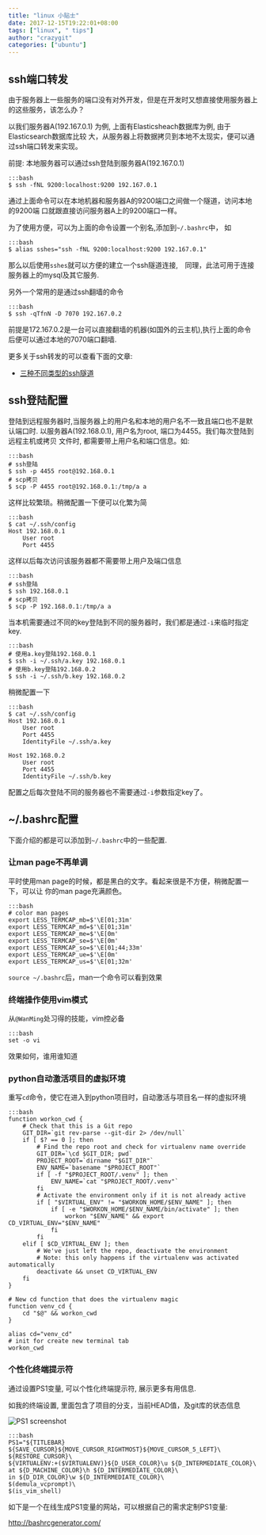 ```yaml
---
title: "linux 小贴士"
date: 2017-12-15T19:22:01+08:00
tags: ["linux", " tips"]
author: "crazygit"
categories: ["ubuntu"]
---
```


## ssh端口转发

由于服务器上一些服务的端口没有对外开发，但是在开发时又想直接使用服务器上的这些服务，该怎么办？


以我们服务器A(192.167.0.1) 为例, 上面有Elasticsheach数据库为例, 由于Elasticsearch数据库比较
大，从服务器上将数据拷贝到本地不太现实，便可以通过ssh端口转发来实现。

前提: 本地服务器可以通过ssh登陆到服务器A(192.167.0.1)

    :::bash
    $ ssh -fNL 9200:localhost:9200 192.167.0.1

通过上面命令可以在本地机器和服务器A的9200端口之间做一个隧道，访问本地的9200端
口就跟直接访问服务器A上的9200端口一样。

为了使用方便，可以为上面的命令设置一个别名,添加到`~/.bashrc`中， 如

    :::bash
    $ alias sshes="ssh -fNL 9200:localhost:9200 192.167.0.1"

那么以后使用`sshes`就可以方便的建立一个ssh隧道连接,　同理，此法可用于连接服务器上的mysql及其它服务.


另外一个常用的是通过ssh翻墙的命令

    :::bash
    $ ssh -qTfnN -D 7070 192.167.0.2

前提是172.167.0.2是一台可以直接翻墙的机器(如国外的云主机),执行上面的命令后便可以通过本地的7070端口翻墙.

更多关于ssh转发的可以查看下面的文章:

* [三种不同类型的ssh隧道](http://codelife.me/blog/2012/12/09/three-types-of-ssh-turneling/)


## ssh登陆配置

登陆到远程服务器时,当服务器上的用户名和本地的用户名不一致且端口也不是默认端口时.
以服务器A(192.168.0.1), 用户名为root, 端口为4455。我们每次登陆到远程主机或拷贝
文件时, 都需要带上用户名和端口信息。如:

    :::bash
    # ssh登陆
    $ ssh -p 4455 root@192.168.0.1
    # scp拷贝
    $ scp -P 4455 root@192.168.0.1:/tmp/a a

这样比较繁琐。稍微配置一下便可以化繁为简

    :::bash
    $ cat ~/.ssh/config
    Host 192.168.0.1
        User root
        Port 4455

这样以后每次访问该服务器都不需要带上用户及端口信息

    :::bash
    # ssh登陆
    $ ssh 192.168.0.1
    # scp拷贝
    $ scp -P 192.168.0.1:/tmp/a a

当本机需要通过不同的key登陆到不同的服务器时，我们都是通过`-i`来临时指定key.

    :::bash
    # 使用a.key登陆192.168.0.1
    $ ssh -i ~/.ssh/a.key 192.168.0.1
    # 使用b.key登陆192.168.0.2
    $ ssh -i ~/.ssh/b.key 192.168.0.2

稍微配置一下

    :::bash
    $ cat ~/.ssh/config
    Host 192.168.0.1
        User root
        Port 4455
        IdentityFile ~/.ssh/a.key

    Host 192.168.0.2
        User root
        Port 4455
        IdentityFile ~/.ssh/b.key

配置之后每次登陆不同的服务器也不需要通过`-i`参数指定key了。



## ~/.bashrc配置

下面介绍的都是可以添加到`~/.bashrc`中的一些配置.

### 让man page不再单调

平时使用man page的时候，都是黑白的文字。看起来很是不方便，稍微配置一下，可以让
你的man page充满颜色。

    :::bash
    # color man pages
    export LESS_TERMCAP_mb=$'\E[01;31m'
    export LESS_TERMCAP_md=$'\E[01;31m'
    export LESS_TERMCAP_me=$'\E[0m'
    export LESS_TERMCAP_se=$'\E[0m'
    export LESS_TERMCAP_so=$'\E[01;44;33m'
    export LESS_TERMCAP_ue=$'\E[0m'
    export LESS_TERMCAP_us=$'\E[01;32m'

`source ~/.bashrc`后，man一个命令可以看到效果


### 终端操作使用vim模式

从`@WanMing`处习得的技能，vim控必备

    :::bash
    set -o vi

效果如何，谁用谁知道

### python自动激活项目的虚拟环境

重写`cd`命令，使它在进入到python项目时，自动激活与项目名一样的虚拟环境

    :::bash
    function workon_cwd {
        # Check that this is a Git repo
        GIT_DIR=`git rev-parse --git-dir 2> /dev/null`
        if [ $? == 0 ]; then
            # Find the repo root and check for virtualenv name override
            GIT_DIR=`\cd $GIT_DIR; pwd`
            PROJECT_ROOT=`dirname "$GIT_DIR"`
            ENV_NAME=`basename "$PROJECT_ROOT"`
            if [ -f "$PROJECT_ROOT/.venv" ]; then
                ENV_NAME=`cat "$PROJECT_ROOT/.venv"`
            fi
            # Activate the environment only if it is not already active
            if [ "$VIRTUAL_ENV" != "$WORKON_HOME/$ENV_NAME" ]; then
                if [ -e "$WORKON_HOME/$ENV_NAME/bin/activate" ]; then
                    workon "$ENV_NAME" && export CD_VIRTUAL_ENV="$ENV_NAME"
                fi
            fi
        elif [ $CD_VIRTUAL_ENV ]; then
            # We've just left the repo, deactivate the environment
            # Note: this only happens if the virtualenv was activated automatically
            deactivate && unset CD_VIRTUAL_ENV
        fi
    }

    # New cd function that does the virtualenv magic
    function venv_cd {
        cd "$@" && workon_cwd
    }

    alias cd="venv_cd"
    # init for create new terminal tab
    workon_cwd

### 个性化终端提示符

通过设置PS1变量, 可以个性化终端提示符, 展示更多有用信息.

如我的终端设置, 里面包含了项目的分支，当前HEAD值，及git库的状态信息

![PS1 screenshot](http://pic.yupoo.com/crazygit_v/En4dALxz/medium.jpg)


    :::bash
    PS1="${TITLEBAR}
    ${SAVE_CURSOR}${MOVE_CURSOR_RIGHTMOST}${MOVE_CURSOR_5_LEFT}\
    ${RESTORE_CURSOR}\
    ${VIRTUALENV:+($VIRTUALENV)}${D_USER_COLOR}\u ${D_INTERMEDIATE_COLOR}\
    at ${D_MACHINE_COLOR}\h ${D_INTERMEDIATE_COLOR}\
    in ${D_DIR_COLOR}\w ${D_INTERMEDIATE_COLOR}\
    $(demula_vcprompt)\
    $(is_vim_shell)

如下是一个在线生成PS1变量的网站，可以根据自己的需求定制PS1变量:

<http://bashrcgenerator.com/>